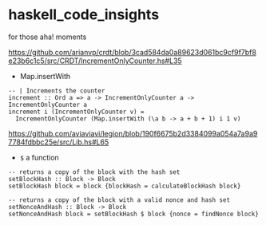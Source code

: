 # haskell_code_insights
for those aha! moments 

https://github.com/arianvp/crdt/blob/3cad584da0a89623d061bc9cf9f7bf8e23b6c1c5/src/CRDT/IncrementOnlyCounter.hs#L35

 - Map.insertWith

```
-- | Increments the counter
increment :: Ord a => a -> IncrementOnlyCounter a -> IncrementOnlyCounter a
increment i (IncrementOnlyCounter v) =
  IncrementOnlyCounter (Map.insertWith (\a b -> a + b + 1) i 1 v)
```

https://github.com/aviaviavi/legion/blob/190f6675b2d3384099a054a7a9a97784fdbbc25e/src/Lib.hs#L65

- `$` a function 

```
-- returns a copy of the block with the hash set
setBlockHash :: Block -> Block
setBlockHash block = block {blockHash = calculateBlockHash block}

-- returns a copy of the block with a valid nonce and hash set
setNonceAndHash :: Block -> Block
setNonceAndHash block = setBlockHash $ block {nonce = findNonce block}
```
